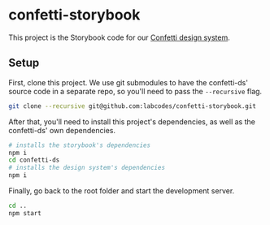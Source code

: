 # confetti-storybook

This project is the Storybook code for our [Confetti design system](https://github.com/labcodes/confetti-ds).

## Setup

First, clone this project. We use git submodules to have the confetti-ds' source code in a separate repo, so you'll need to pass the `--recursive` flag.

```sh
git clone --recursive git@github.com:labcodes/confetti-storybook.git
```

After that, you'll need to install this project's dependencies, as well as the confetti-ds' own dependencies.

```sh
# installs the storybook's dependencies
npm i
cd confetti-ds
# installs the design system's dependencies
npm i
```

Finally, go back to the root folder and start the development server.

```sh
cd ..
npm start
```
